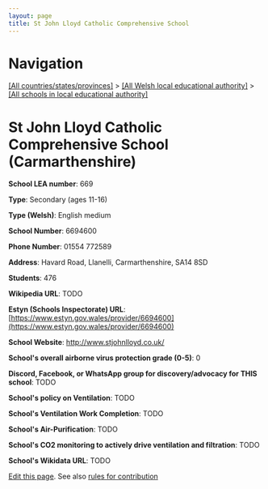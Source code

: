 ```yaml
---
layout: page
title: St John Lloyd Catholic Comprehensive School
---
```

# Navigation

[[All countries/states/provinces]](../../..) > [[All Welsh local educational authority]](../..) > [[All schools in local educational authority]](..)

# St John Lloyd Catholic Comprehensive School (Carmarthenshire)

**School LEA number**: 669

**Type**: Secondary (ages 11-16)

**Type (Welsh)**: English medium

**School Number**: 6694600

**Phone Number**: 01554 772589

**Address**: Havard Road, Llanelli, Carmarthenshire, SA14 8SD

**Students**: 476

**Wikipedia URL**: TODO

**Estyn (Schools Inspectorate) URL**: [https://www.estyn.gov.wales/provider/6694600](https://www.estyn.gov.wales/provider/6694600)

**School Website**: http://www.stjohnlloyd.co.uk/

**School's overall airborne virus protection grade (0-5)**: 0

**Discord, Facebook, or WhatsApp group for discovery/advocacy for THIS school**: TODO

**School's policy on Ventilation**: TODO

**School's Ventilation Work Completion**: TODO

**School's Air-Purification**: TODO

**School's CO2 monitoring to actively drive ventilation and filtration**: TODO

**School's Wikidata URL**: TODO




[Edit this page](https://github.com/VentilationProject/Wales/edit/prif/./Carmarthenshire/St_John_Lloyd_Catholic_Comprehensive_School.md). See also [rules for contribution](../../../contribution-rules/)